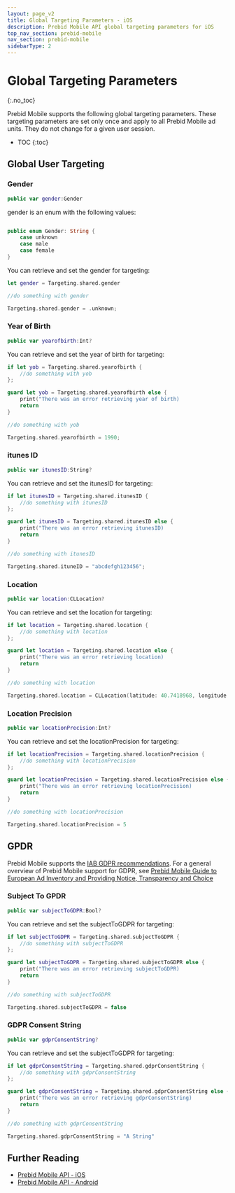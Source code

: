 ```yaml
---
layout: page_v2
title: Global Targeting Parameters - iOS
description: Prebid Mobile API global targeting parameters for iOS
top_nav_section: prebid-mobile
nav_section: prebid-mobile
sidebarType: 2
---
```


# Global Targeting Parameters
{:.no_toc}

Prebid Mobile supports the following global targeting parameters. These targeting parameters are set only once and apply to all Prebid Mobile ad units. They do not change for a given user session.

* TOC
{:toc}

## Global User Targeting

### Gender

```Swift
public var gender:Gender 
```

gender is an enum with the following values: 

```Swift

public enum Gender: String { 
    case unknown
    case male
    case female
}
```

You can retrieve and set the gender for targeting:

```Swift
let gender = Targeting.shared.gender 

//do something with gender
```

```Swift
Targeting.shared.gender = .unknown;
```

### Year of Birth

```Swift
public var yearofbirth:Int? 
```

You can retrieve and set the year of birth for targeting:

```Swift
if let yob = Targeting.shared.yearofbirth { 
    //do something with yob
};

guard let yob = Targeting.shared.yearofbirth else { 
    print("There was an error retrieving year of birth)
    return 
}

//do something with yob
```

```Swift
Targeting.shared.yearofbirth = 1990;
```

### itunes ID

```Swift
public var itunesID:String?
```
You can retrieve and set the itunesID for targeting:

```Swift
if let itunesID = Targeting.shared.itunesID { 
    //do something with itunesID
};

guard let itunesID = Targeting.shared.itunesID else { 
    print("There was an error retrieving itunesID)
    return 
}

//do something with itunesID

```

```Swift
Targeting.shared.ituneID = "abcdefgh123456";
```

### Location

```Swift
public var location:CLLocation?
```

You can retrieve and set the location for targeting:

```Swift
if let location = Targeting.shared.location { 
    //do something with location
};

guard let location = Targeting.shared.location else { 
    print("There was an error retrieving location)
    return 
}

//do something with location

```

```Swift
Targeting.shared.location = CLLocation(latitude: 40.7418968, longitude: -73.9909143);
```

### Location Precision

```Swift
public var locationPrecision:Int?
```

You can retrieve and set the locationPrecision for targeting:

```Swift
if let locationPrecision = Targeting.shared.locationPrecision { 
    //do something with locationPrecision
};

guard let locationPrecision = Targeting.shared.locationPrecision else { 
    print("There was an error retrieving locationPrecision)
    return 
}

//do something with locationPrecision

```

```Swift
Targeting.shared.locationPrecision = 5
```

## GPDR

Prebid Mobile supports the [IAB GDPR recommendations](https://github.com/InteractiveAdvertisingBureau/GDPR-Transparency-and-Consent-Framework/blob/master/Mobile%20In-App%20Consent%20APIs%20v1.0%20Draft%20for%20Public%20Comment.md). For a general overview of Prebid Mobile support for GDPR, see [Prebid Mobile Guide to European Ad Inventory and Providing Notice, Transparency and Choice]({{site.github.url}}/prebid-mobile/gdpr.html)

### Subject To GPDR

```Swift
public var subjectToGDPR:Bool?
```

You can retrieve and set the subjectToGDPR for targeting:

```Swift
if let subjectToGDPR = Targeting.shared.subjectToGDPR { 
    //do something with subjectToGDPR
};

guard let subjectToGDPR = Targeting.shared.subjectToGDPR else { 
    print("There was an error retrieving subjectToGDPR)
    return 
}

//do something with subjectToGDPR

```

```Swift
Targeting.shared.subjectToGDPR = false
```

### GDPR Consent String

```Swift
public var gdprConsentString?
```

You can retrieve and set the subjectToGDPR for targeting:

```Swift
if let gdprConsentString = Targeting.shared.gdprConsentString { 
    //do something with gdprConsentString
};

guard let gdprConsentString = Targeting.shared.gdprConsentString else { 
    print("There was an error retrieving gdprConsentString)
    return 
}

//do something with gdprConsentString

```

```Swift
Targeting.shared.gdprConsentString = "A String"
```

## Further Reading

- [Prebid Mobile API - iOS]({{site.baseurl}}/prebid-mobile/pbm-api/ios/pbm-api-ios.html)
- [Prebid Mobile API - Android]({{site.baseurl}}/prebid-mobile/pbm-api/android/pbm-api-android.html)




